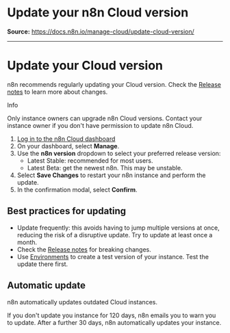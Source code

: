 # Update your n8n Cloud version

**Source:** https://docs.n8n.io/manage-cloud/update-cloud-version/

---

# Update your Cloud version

n8n recommends regularly updating your Cloud version. Check the [Release notes](../../release-notes/) to learn more about changes.

Info

Only instance owners can upgrade n8n Cloud versions. Contact your instance owner if you don't have permission to update n8n Cloud.

1. [Log in to the n8n Cloud dashboard](https://app.n8n.cloud/manage)
2. On your dashboard, select **Manage**.
3. Use the **n8n version** dropdown to select your preferred release version:
   - Latest Stable: recommended for most users.
   - Latest Beta: get the newest n8n. This may be unstable.
4. Select **Save Changes** to restart your n8n instance and perform the update.
5. In the confirmation modal, select **Confirm**.

## Best practices for updating

- Update frequently: this avoids having to jump multiple versions at once, reducing the risk of a disruptive update. Try to update at least once a month.
- Check the [Release notes](../../release-notes/) for breaking changes.
- Use [Environments](../../source-control-environments/) to create a test version of your instance. Test the update there first.

## Automatic update

n8n automatically updates outdated Cloud instances.

If you don't update you instance for 120 days, n8n emails you to warn you to update. After a further 30 days, n8n automatically updates your instance.
